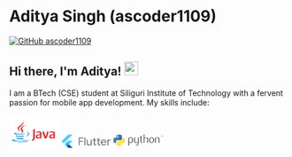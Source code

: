 # Aditya Singh (ascoder1109)

[![GitHub ascoder1109](https://img.shields.io/github/followers/ascoder1109?label=Follow&style=social)](https://github.com/ascoder1109)

## Hi there, I'm Aditya! <img src = "https://wdfdqa.bl.files.1drv.com/y4m-Eyzy6t11h3ZLeKghpthV71F6Wa3GguLRl9-0oKL6Za7ljWpvDU_0Yl9JjyR6N-PovtWHNNTHuWdSjMeqh6MRsWNC9q4vYvpTDz3Tllsk0s61MI2XBFhufmWTkZWqIyJt11N6kllJO6jyfxwxOTNW090qNBCAIWOYeLoRkiZfipmF0WPsd3CRqX3d-LyMk71ucujpgrzrZ_-pOPBL_vjfWbTUJdPBpFi2T6kjmjbzFc" height = 25, width = 25>

I am a BTech (CSE) student at Siliguri Institute of Technology with a fervent passion for mobile app development. My skills include:

<img src = "https://raw.githubusercontent.com/ascoder1109/ascoder1109/master/java.png" height=60, width=90>

<img src = "https://raw.githubusercontent.com/ascoder1109/ascoder1109/master/flutter.png" height=25, width=90>

<img src = "https://raw.githubusercontent.com/ascoder1109/ascoder1109/master/python.png" height=25, width=90>

